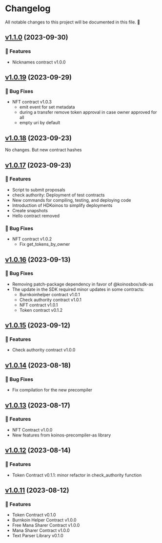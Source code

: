 # Changelog

All notable changes to this project will be documented in this file. 🤘

## [v1.1.0](https://github.com/joticajulian/koinos-contracts-as/releases/tag/v1.1.0) (2023-09-30)

### 🚀 Features

- Nicknames contract v1.0.0


## [v1.0.19](https://github.com/joticajulian/koinos-contracts-as/releases/tag/v1.0.19) (2023-09-29)

### 🐛 Bug Fixes

- NFT contract v1.0.3
  - emit event for set metadata
  - during a transfer remove token approval in case owner approved for all
  - empty uri by default

## [v1.0.18](https://github.com/joticajulian/koinos-contracts-as/releases/tag/v1.0.18) (2023-09-23)

No changes. But new contract hashes

## [v1.0.17](https://github.com/joticajulian/koinos-contracts-as/releases/tag/v1.0.17) (2023-09-23)

### 🚀 Features

- Script to submit proposals
- check authority: Deployment of test contracts
- New commands for compiling, testing, and deploying code
- Introduction of HDKoinos to simplify deployments
- Create snapshots
- Hello contract removed

### 🐛 Bug Fixes

- NFT contract v1.0.2
  - Fix get_tokens_by_owner

## [v1.0.16](https://github.com/joticajulian/koinos-contracts-as/releases/tag/v1.0.16) (2023-09-13)

### 🐛 Bug Fixes

- Removing patch-package dependency in favor of @koinosbox/sdk-as
- The update in the SDK required minor updates in some contracts:
  - Burnkoinhelper contract v1.0.1
  - Check authority contract v1.0.1
  - NFT contract v1.0.1
  - Token contract v0.1.2

## [v1.0.15](https://github.com/joticajulian/koinos-contracts-as/releases/tag/v1.0.15) (2023-09-12)

### 🚀 Features

- Check authority contract v1.0.0

## [v1.0.14](https://github.com/joticajulian/koinos-contracts-as/releases/tag/v1.0.14) (2023-08-18)

### 🐛 Bug Fixes

- Fix compilation for the new precompiler

## [v1.0.13](https://github.com/joticajulian/koinos-contracts-as/releases/tag/v1.0.13) (2023-08-17)

### 🚀 Features

- NFT Contract v1.0.0
- New features from koinos-precompiler-as library

## [v1.0.12](https://github.com/joticajulian/koinos-contracts-as/releases/tag/v1.0.12) (2023-08-14)

### 🚀 Features

- Token Contract v0.1.1: minor refactor in check_authority function

## [v1.0.11](https://github.com/joticajulian/koinos-contracts-as/releases/tag/v1.0.11) (2023-08-12)

### 🚀 Features

- Token Contract v0.1.0
- Burnkoin Helper Contract v1.0.0
- Free Mana Sharer Contract v1.0.0
- Mana Sharer Contract v1.0.0
- Text Parser Library v0.1.0
